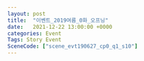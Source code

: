 ```yaml
---
layout: post
title:  "이벤트_2019여름_0화_오프닝"
date:   2021-12-22 13:00:00 +0000
categories: Event
Tags: Story Event
SceneCode: ["scene_evt190627_cp0_q1_s10"]
---
```


